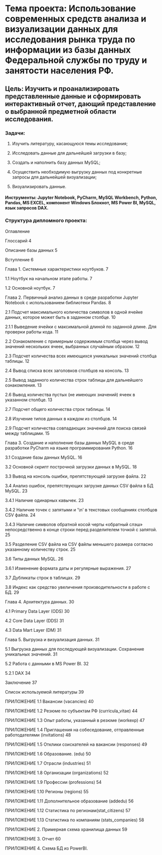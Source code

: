 # **Тема проекта**: Использование современных средств анализа и визуализации данных для исследования рынка труда по информации из базы данных Федеральной службы  по труду и занятости населения РФ. 
## **Цель**: Изучить и проанализировать представленные данные и сформировать интерактивный отчет, дающий представление о выбранной предметной области исследования.

### **Задачи**:   

1. Изучить литературу, касающуюся темы исследования;    

2. Исследовать данные для дальнейшей загрузки в базу; 

3. Создать и наполнить базу данных MySQL; 

4. Осуществить необходимую выгрузку данных под конкретные запросы для дальнейшей визуализации;   

5. Визуализировать данные. 

#### Инструменты: Jupyter Notebook, PyCharm, MySQL Workbench, Python, Pandas, MS EXCEL, компонент Windows Блокнот, MS Power BI, MySQL, язык запросов DAX.  

### **Структура дипломного проекта**:   

Оглавление

Глоссарий	4

Описание базы данных	5

Вступление 	6

Глава 1. Системные характеристики ноутбуков.	7

1.1 Ноутбук на начальном этапе работы.	7

1.2 Основной ноутбук.	7

Глава 2. Первичный анализ данных в среде разработки Jupyter Notebook с использованием библиотеки Pandas.	8

2.1 Подсчет максимального количества символов в одной ячейке данных, которое может быть в заданном столбце.	10

2.1.1 Выведение ячейки с максимальной длиной по заданной длине. Для проверки работы кода.	11

2.2 Ознакомление с примерным содержимым столбца через вывод значений нескольких ячеек, выбранных случайным образом.	12

2.3 Подсчет количества всех имеющихся уникальных значений столбца таблицы.	12

2.4 Вывод списка всех заголовков столбцов на консоль.	13

2.5 Вывод заданного количества строк таблицы для дальнейшего ознакомления.	13

2.6 Вывод количества пустых (не имеющих значений) ячеек в указанном столбце.	13

2.7 Подсчет общего количества строк таблицы.	14

2.8 Изучение типов данных в каждом из столбцов.	14

2.9 Подсчет количества совпадающих значений для поиска связей между таблицами.	15

Глава 3. Создание и наполнение базы данных MySQL в среде разработки PyCharm на языке программирования Python.	16

3.1 Создание базы данных MySQL.	16

3.2 Основной скрипт построчной загрузки данных в MySQL.	18

3.3 Вывод на консоль ошибки, препятствующей загрузке файла.	22

3.4 Анализ ошибок, препятствующих загрузке данных CSV файла в БД MySQL.	23

3.4.1 Наличие одинарных кавычек.	23

3.4.2 Наличие точек с запятыми и '\n' в текстовых сообщениях столбцов CSV файла.	24

3.4.3 Наличие символов обратной косой черты «обратный слэш» непосредственно в конце строки перед разделителем точкой с запятой.	25

3.5 Разделение CSV файла на CSV файлы меньшего размера согласно указанному количеству строк.	25

3.6 Типы данных MySQL.	26

3.6.1 Изменение формата даты и регулярные выражения.	27

3.7 Дубликаты строк в таблицах.	29

3.8 Индекс как средство увеличения производительности в работе с БД.	29

Глава 4. Архитектура данных.	30

4.1 Primary Data Layer (ODS)	30

4.2 Core Data Layer (DDS)	31

4.3 Data Mart Layer (DM)	31

Глава 5. Выгрузка и визуализация данных.	31

5.1 Выгрузка данных для последующей визуализации. Сохранение уникальных значений.	31

5.2 Работа с данными в MS Power BI.	32

5.2.1 DAX	34

Заключение	37

Список используемой литературы 	39

ПРИЛОЖЕНИЕ 1.1 Вакансии (vacanсies)	40

ПРИЛОЖЕНИЕ 1.2 Резюме по субъектам РФ (curricula_vitae)	44

ПРИЛОЖЕНИЕ 1.3 Опыт работы, указанный в резюме (workexp) 	47

ПРИЛОЖЕНИЕ 1.4 Приглашения на собеседование, отправленные работодателями (invitations) 	48

ПРИЛОЖЕНИЕ 1.5 Отклики соискателей на вакансии (responses) 	49

ПРИЛОЖЕНИЕ 1.6 Образование. (edu) 	50

ПРИЛОЖЕНИЕ 1.7 Отрасли (industries)	51

ПРИЛОЖЕНИЕ 1.8 Организации (organizations) 	52

ПРИЛОЖЕНИЕ 1.9 Профессии (professions)	54

ПРИЛОЖЕНИЕ 1.10 Регионы (regions) 	55

ПРИЛОЖЕНИЕ 1.11 Дополнительное образование (addedu) 	56

ПРИЛОЖЕНИЕ 1.12 Статистика по регионам(stat_citizens) 	57

ПРИЛОЖЕНИЕ 1.13 Статистика по компаниям (stats_companies) 	58

ПРИЛОЖЕНИЕ 2. Примерная схема хранилища данных 	59

ПРИЛОЖЕНИЕ 3. Отчет	60

ПРИЛОЖЕНИЕ 4. Схема БД из PowerBI.

